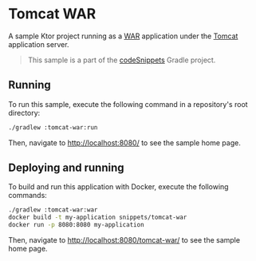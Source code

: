 # Tomcat WAR

A sample Ktor project running as a [WAR](https://ktor.io/docs/war.html) application under the [Tomcat](https://tomcat.apache.org) application server.
> This sample is a part of the [codeSnippets](../../README.md) Gradle project.

## Running

To run this sample, execute the following command in a repository's root directory:

```bash
./gradlew :tomcat-war:run
```
 
Then, navigate to [http://localhost:8080/](http://localhost:8080/) to see the sample home page. 

## Deploying and running

To build and run this application with Docker, execute the following commands:

```bash
./gradlew :tomcat-war:war
docker build -t my-application snippets/tomcat-war
docker run -p 8080:8080 my-application
```

Then, navigate to [http://localhost:8080/tomcat-war/](http://localhost:8080/tomcat-war/) to see the sample home page.
